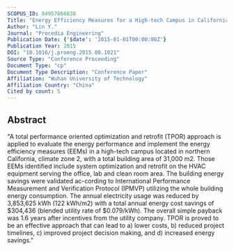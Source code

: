 ```yaml
---
SCOPUS_ID: 84957866838
Title: "Energy Efficiency Measures for a High-tech Campus in California Based on Total Performance Oriented Optimization and Retrofit (TPOR) Approach"
Author: "Lin Y."
Journal: "Procedia Engineering"
Publication Date: {'$date': '2015-01-01T00:00:00Z'}
Publication Year: 2015
DOI: "10.1016/j.proeng.2015.08.1021"
Source Type: "Conference Proceeding"
Document Type: "cp"
Document Type Description: "Conference Paper"
Affiliation: "Wuhan University of Technology"
Affiliation Country: "China"
Cited by count: 5
---
```


## Abstract
"A total performance oriented optimization and retrofit (TPOR) approach is applied to evaluate the energy performance and implement the energy efficiency measures (EEMs) in a high-tech campus located in northern California, climate zone 2, with a total building area of 31,000 m2. Those EEMs identified include system optimization and retrofit on the HVAC equipment serving the office, lab and clean room area. The building energy savings were validated ac-cording to International Performance Measurement and Verification Protocol (IPMVP) utilizing the whole building energy consumption. The annual electricity usage was reduced by 3,853,625 kWh (122 kWh/m2) with a total annual energy cost savings of $304,436 (blended utility rate of $0.079/kWh). The overall simple payback was 1.6 years after incentives from the utility company. TPOR is proved to be an effective approach that can lead to a) lower costs, b) reduced project timelines, c) improved project decision making, and d) increased energy savings."
